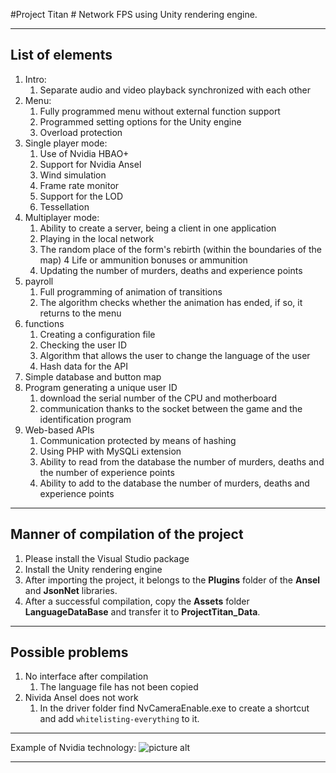 #Project Titan #
Network FPS using Unity rendering engine.
- - - -
## List of elements ##
1. Intro:
    1. Separate audio and video playback synchronized with each other
2. Menu:
    1. Fully programmed menu without external function support
    2. Programmed setting options for the Unity engine
    3. Overload protection
3. Single player mode:
    1. Use of Nvidia HBAO+
    2. Support for Nvidia Ansel
    3. Wind simulation
    4. Frame rate monitor
    5. Support for the LOD
    6. Tessellation
4. Multiplayer mode:
    1. Ability to create a server, being a client in one application
    2. Playing in the local network
    3. The random place of the form's rebirth (within the boundaries of the map)
    4  Life or ammunition bonuses or ammunition
    5. Updating the number of murders, deaths and experience points
5. payroll
    1. Full programming of animation of transitions
    2. The algorithm checks whether the animation has ended, if so, it returns to the menu
6. functions
    1. Creating a configuration file
    2. Checking the user ID
    3. Algorithm that allows the user to change the language of the user
    4. Hash data for the API
7. Simple database and button map
8. Program generating a unique user ID
    1. download the serial number of the CPU and motherboard
    2. communication thanks to the socket between the game and the identification program
9. Web-based APIs
    1. Communication protected by means of hashing
    2. Using PHP with MySQLi extension
    3. Ability to read from the database the number of murders, deaths and the number of experience points
    4. Ability to add to the database the number of murders, deaths and experience points
- - - -
## Manner of compilation of the project ##
1. Please install the Visual Studio package
2. Install the Unity rendering engine
3. After importing the project, it belongs to the **Plugins** folder of the **Ansel** and **JsonNet** libraries.
4. After a successful compilation, copy the **Assets** folder **LanguageDataBase** and transfer it to **ProjectTitan_Data**.
- - - -
## Possible problems ##
1. No interface after compilation
    1. The language file has not been copied
2. Nivida Ansel does not work
    1. In the driver folder find NvCameraEnable.exe to create a shortcut and add `whitelisting-everything` to it.
- - - -
Example of Nvidia technology:
 ![picture alt](http://i.imgur.com/Dh1kqXo.png 'Nvida <3')
- - - -
